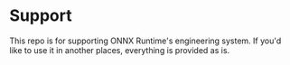 # Support

This repo is for supporting ONNX Runtime's engineering system.  If you'd like to use it in another places, everything is provided as is.
